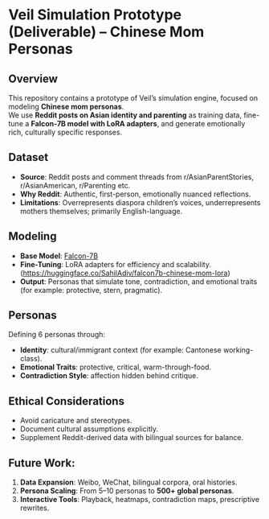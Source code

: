 # Veil Simulation Prototype (Deliverable) – Chinese Mom Personas

## Overview
This repository contains a prototype of Veil’s simulation engine, focused on modeling **Chinese mom personas**.  
We use **Reddit posts on Asian identity and parenting** as training data, fine-tune a **Falcon-7B model with LoRA adapters**, and generate emotionally rich, culturally specific responses.

## Dataset
- **Source**: Reddit posts and comment threads from r/AsianParentStories, r/AsianAmerican, r/Parenting etc.  
- **Why Reddit**: Authentic, first-person, emotionally nuanced reflections.  
- **Limitations**: Overrepresents diaspora children’s voices, underrepresents mothers themselves; primarily English-language.  

## Modeling
- **Base Model**: [Falcon-7B](https://huggingface.co/tiiuae/falcon-7b)  
- **Fine-Tuning**: LoRA adapters for efficiency and scalability. (https://huggingface.co/SahilAdiv/falcon7b-chinese-mom-lora)
- **Output**: Personas that simulate tone, contradiction, and emotional traits (for example: protective, stern, pragmatic).  

## Personas
Defining 6 personas through:
- **Identity**: cultural/immigrant context (for example: Cantonese working-class).  
- **Emotional Traits**: protective, critical, warm-through-food.  
- **Contradiction Style**: affection hidden behind critique.  

## Ethical Considerations
- Avoid caricature and stereotypes.  
- Document cultural assumptions explicitly.  
- Supplement Reddit-derived data with bilingual sources for balance.  

## Future Work:
1. **Data Expansion**: Weibo, WeChat, bilingual corpora, oral histories.  
2. **Persona Scaling**: From 5–10 personas to **500+ global personas**.  
3. **Interactive Tools**: Playback, heatmaps, contradiction maps, prescriptive rewrites.  
